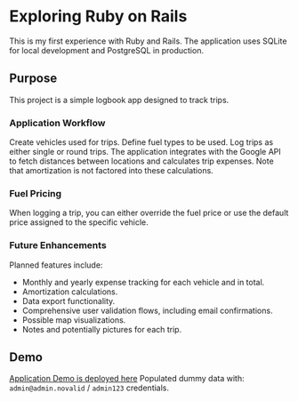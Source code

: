 # Exploring Ruby on Rails

This is my first experience with Ruby and Rails. The application uses SQLite for local development and PostgreSQL in production.

## Purpose

This project is a simple logbook app designed to track trips.

### Application Workflow

Create vehicles used for trips.
Define fuel types to be used.
Log trips as either single or round trips.
The application integrates with the Google API to fetch distances between locations and calculates trip expenses. Note that amortization is not factored into these calculations.

### Fuel Pricing

When logging a trip, you can either override the fuel price or use the default price assigned to the specific vehicle.

### Future Enhancements

Planned features include:

* Monthly and yearly expense tracking for each vehicle and in total.
* Amortization calculations.
* Data export functionality.
* Comprehensive user validation flows, including email confirmations.
* Possible map visualizations.
* Notes and potentially pictures for each trip.

## Demo

[Application Demo is deployed here](https://logbook-production-558d.up.railway.app/)
Populated dummy data with: `admin@admin.novalid` / `admin123` credentials.
